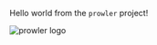 Hello world from the ```prowler``` project!

![prowler logo](https://raw.githubusercontent.com/dizak/prowler/master/docs/images/prowler_logo.png)
